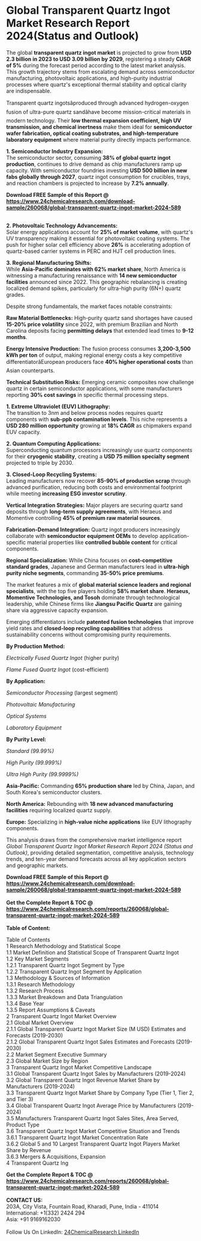 <h1>Global Transparent Quartz Ingot Market Research Report 2024(Status and Outlook)</h1><p>The global <strong>transparent quartz ingot market</strong> is projected to grow from <strong>USD 2.3 billion in 2023 to USD 3.09 billion by 2029</strong>, registering a steady <strong>CAGR of 5%</strong> during the forecast period according to the latest market analysis. This growth trajectory stems from escalating demand across semiconductor manufacturing, photovoltaic applications, and high-purity industrial processes where quartz's exceptional thermal stability and optical clarity are indispensable.</p><p>Transparent quartz ingotsâproduced through advanced hydrogen-oxygen fusion of ultra-pure quartz sandâhave become mission-critical materials in modern technology. Their <strong>low thermal expansion coefficient, high UV transmission, and chemical inertness</strong> make them ideal for <strong>semiconductor wafer fabrication, optical coating substrates, and high-temperature laboratory equipment</strong> where material purity directly impacts performance.</p><p><strong>1. Semiconductor Industry Expansion:</strong><br>
The semiconductor sector, consuming <strong>38% of global quartz ingot production</strong>, continues to drive demand as chip manufacturers ramp up capacity. With semiconductor foundries investing <strong>USD 500 billion in new fabs globally through 2027</strong>, quartz ingot consumption for crucibles, trays, and reaction chambers is projected to increase by <strong>7.2% annually</strong>.</p><div><b>Download FREE Sample of this Report @ 
            <a href="https://www.24chemicalresearch.com/download-sample/260068/global-transparent-quartz-ingot-market-2024-589">
            https://www.24chemicalresearch.com/download-sample/260068/global-transparent-quartz-ingot-market-2024-589</a></b></div><br><p><strong>2. Photovoltaic Technology Advancements:</strong><br>
Solar energy applications account for <strong>25% of market volume</strong>, with quartz's UV transparency making it essential for photovoltaic coating systems. The push for higher solar cell efficiency above <strong>26%</strong> is accelerating adoption of quartz-based carrier systems in PERC and HJT cell production lines.</p><p><strong>3. Regional Manufacturing Shifts:</strong><br>
While <strong>Asia-Pacific dominates with 62% market share</strong>, North America is witnessing a manufacturing renaissance with <strong>14 new semiconductor facilities</strong> announced since 2022. This geographic rebalancing is creating localized demand spikes, particularly for ultra-high purity (6N+) quartz grades.</p><p>Despite strong fundamentals, the market faces notable constraints:</p><p><strong>Raw Material Bottlenecks:</strong> High-purity quartz sand shortages have caused <strong>15-20% price volatility</strong> since 2022, with premium Brazilian and North Carolina deposits facing <strong>permitting delays</strong> that extended lead times to <strong>9-12 months</strong>.</p><p><strong>Energy Intensive Production:</strong> The fusion process consumes <strong>3,200-3,500 kWh per ton</strong> of output, making regional energy costs a key competitive differentiatorâEuropean producers face <strong>40% higher operational costs</strong> than Asian counterparts.</p><p><strong>Technical Substitution Risks:</strong> Emerging ceramic composites now challenge quartz in certain semiconductor applications, with some manufacturers reporting <strong>30% cost savings</strong> in specific thermal processing steps.</p><p><strong>1. Extreme Ultraviolet (EUV) Lithography:</strong><br>
The transition to 3nm and below process nodes requires quartz components with <strong>sub-ppb contamination levels</strong>. This niche represents a <strong>USD 280 million opportunity</strong> growing at <strong>18% CAGR</strong> as chipmakers expand EUV capacity.</p><p><strong>2. Quantum Computing Applications:</strong><br>
Superconducting quantum processors increasingly use quartz components for their <strong>cryogenic stability</strong>, creating a <strong>USD 75 million specialty segment</strong> projected to triple by 2030.</p><p><strong>3. Closed-Loop Recycling Systems:</strong><br>
Leading manufacturers now recover <strong>85-90% of production scrap</strong> through advanced purification, reducing both costs and environmental footprint while meeting <strong>increasing ESG investor scrutiny</strong>.</p><p><strong>Vertical Integration Strategies:</strong> Major players are securing quartz sand deposits through <strong>long-term supply agreements</strong>, with Heraeus and Momentive controlling <strong>45% of premium raw material sources</strong>.</p><p><strong>Fabrication-Demand Integration:</strong> Quartz ingot producers increasingly collaborate with <strong>semiconductor equipment OEMs</strong> to develop application-specific material properties like <strong>controlled bubble content</strong> for critical components.</p><p><strong>Regional Specialization:</strong> While China focuses on <strong>cost-competitive standard grades</strong>, Japanese and German manufacturers lead in <strong>ultra-high purity niche segments</strong>, commanding <strong>35-50% price premiums</strong>.</p><p>The market features a mix of <strong>global material science leaders and regional specialists</strong>, with the top five players holding <strong>58% market share</strong>. <strong>Heraeus, Momentive Technologies, and Tosoh</strong> dominate through technological leadership, while Chinese firms like <strong>Jiangsu Pacific Quartz</strong> are gaining share via aggressive capacity expansion.</p><p>Emerging differentiators include <strong>patented fusion technologies</strong> that improve yield rates and <strong>closed-loop recycling capabilities</strong> that address sustainability concerns without compromising purity requirements.</p><p><strong>By Production Method:</strong></p><p><em>Electrically Fused Quartz Ingot</em> (higher purity)</p><p><em>Flame Fused Quartz Ingot</em> (cost-efficient)</p><p><strong>By Application:</strong></p><p><em>Semiconductor Processing</em> (largest segment)</p><p><em>Photovoltaic Manufacturing</em></p><p><em>Optical Systems</em></p><p><em>Laboratory Equipment</em></p><p><strong>By Purity Level:</strong></p><p><em>Standard (99.99%)</em></p><p><em>High Purity (99.999%)</em></p><p><em>Ultra High Purity (99.9999%)</em></p><p><strong>Asia-Pacific:</strong> Commanding <strong>65% production share</strong> led by China, Japan, and South Korea's semiconductor clusters.</p><p><strong>North America:</strong> Rebounding with <strong>18 new advanced manufacturing facilities</strong> requiring localized quartz supply.</p><p><strong>Europe:</strong> Specializing in <strong>high-value niche applications</strong> like EUV lithography components.</p><p>This analysis draws from the comprehensive market intelligence report <em>Global Transparent Quartz Ingot Market Research Report 2024 (Status and Outlook)</em>, providing detailed segmentation, competitive analysis, technology trends, and ten-year demand forecasts across all key application sectors and geographic markets.</p><div><b>Download FREE Sample of this Report @ 
            <a href="https://www.24chemicalresearch.com/download-sample/260068/global-transparent-quartz-ingot-market-2024-589">
            https://www.24chemicalresearch.com/download-sample/260068/global-transparent-quartz-ingot-market-2024-589</a></b></div><br><div><b>Get the Complete Report & TOC @ 
            <a href="https://www.24chemicalresearch.com/reports/260068/global-transparent-quartz-ingot-market-2024-589">
            https://www.24chemicalresearch.com/reports/260068/global-transparent-quartz-ingot-market-2024-589</a></b></div><br>
            <b>Table of Content:</b><p>Table of Contents<br />
1 Research Methodology and Statistical Scope<br />
1.1 Market Definition and Statistical Scope of Transparent Quartz Ingot<br />
1.2 Key Market Segments<br />
1.2.1 Transparent Quartz Ingot Segment by Type<br />
1.2.2 Transparent Quartz Ingot Segment by Application<br />
1.3 Methodology & Sources of Information<br />
1.3.1 Research Methodology<br />
1.3.2 Research Process<br />
1.3.3 Market Breakdown and Data Triangulation<br />
1.3.4 Base Year<br />
1.3.5 Report Assumptions & Caveats<br />
2 Transparent Quartz Ingot Market Overview<br />
2.1 Global Market Overview<br />
2.1.1 Global Transparent Quartz Ingot Market Size (M USD) Estimates and Forecasts (2019-2030)<br />
2.1.2 Global Transparent Quartz Ingot Sales Estimates and Forecasts (2019-2030)<br />
2.2 Market Segment Executive Summary<br />
2.3 Global Market Size by Region<br />
3 Transparent Quartz Ingot Market Competitive Landscape<br />
3.1 Global Transparent Quartz Ingot Sales by Manufacturers (2019-2024)<br />
3.2 Global Transparent Quartz Ingot Revenue Market Share by Manufacturers (2019-2024)<br />
3.3 Transparent Quartz Ingot Market Share by Company Type (Tier 1, Tier 2, and Tier 3)<br />
3.4 Global Transparent Quartz Ingot Average Price by Manufacturers (2019-2024)<br />
3.5 Manufacturers Transparent Quartz Ingot Sales Sites, Area Served, Product Type<br />
3.6 Transparent Quartz Ingot Market Competitive Situation and Trends<br />
3.6.1 Transparent Quartz Ingot Market Concentration Rate<br />
3.6.2 Global 5 and 10 Largest Transparent Quartz Ingot Players Market Share by Revenue<br />
3.6.3 Mergers & Acquisitions, Expansion<br />
4 Transparent Quartz Ing</p><div><b>Get the Complete Report & TOC @ 
            <a href="https://www.24chemicalresearch.com/reports/260068/global-transparent-quartz-ingot-market-2024-589">
            https://www.24chemicalresearch.com/reports/260068/global-transparent-quartz-ingot-market-2024-589</a></b></div><br><b>CONTACT US:</b><br>
            203A, City Vista, Fountain Road, Kharadi, Pune, India - 411014<br>
            International: +1(332) 2424 294<br>
            Asia: +91 9169162030 <br><br>
            Follow Us On LinkedIn: <a href="https://www.linkedin.com/company/24chemicalresearch/">24ChemicalResearch LinkedIn</a>